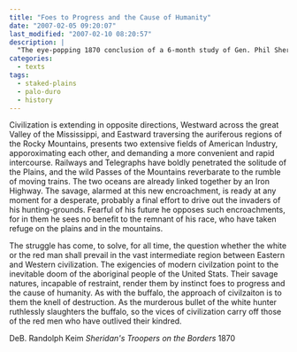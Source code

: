 ```yaml
---
title: "Foes to Progress and the Cause of Humanity"
date: "2007-02-05 09:20:07"
last_modified: "2007-02-10 08:20:57"
description: |
  "The eye-popping 1870 conclusion of a 6-month study of Gen. Phil Sheridan's operations against Indians on the Great Plains. Judge for yourself..."
categories:
  - texts
tags:
  - staked-plains
  - palo-duro
  - history   
---
```


Civilization is extending in opposite directions, Westward across the great Valley of the Mississippi, and Eastward traversing the auriferous regions of the Rocky Mountains, presents two extensive fields of American Industry, apporoximating each other, and demanding a more convenient and rapid intercourse. Railways and Telegraphs have boldly penetrated the solitude of the Plains, and the wild Passes of the Mountains reverbarate to the rumble of moving trains. The two oceans are already linked together by an Iron Highway. The savage, alarmed at this new encroachment, is ready at any moment for a desperate, probably a final effort to drive out the invaders of his hunting-grounds. Fearful of his future he opposes such encroachments, for in them he sees no benefit to the remnant of his race, who have taken refuge on the plains and in the mountains.

The struggle has come, to solve, for all time, the question whether the white or the red man shall prevail in the vast intermediate region between Eastern and Western civilization. The exigencies of modern civilzation point to the inevitable doom of the aboriginal people of the United Stats. Their savage natures, incapable of restraint, render them by instinct foes to progress and the cause of humanity. As with the buffalo, the approach of civilzaiton is to them the knell of destruction. As the murderous bullet of the white hunter ruthlessly slaughters the buffalo, so the vices of civilization carry off those of the red men who have outlived their kindred.

DeB. Randolph Keim
_Sheridan's Troopers on the Borders_
1870
